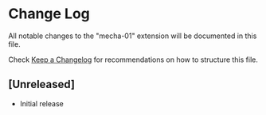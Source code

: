 # Change Log

All notable changes to the "mecha-01" extension will be documented in this file.

Check [Keep a Changelog](http://keepachangelog.com/) for recommendations on how to structure this file.

## [Unreleased]

- Initial release
